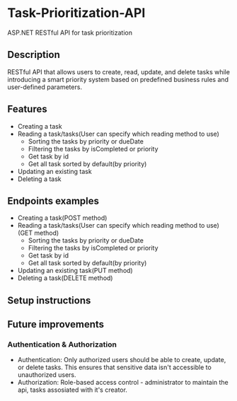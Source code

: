 # Task-Prioritization-API
ASP.NET RESTful API for task prioritization
## Description
RESTful API that allows users to create, read, update, and delete tasks while introducing a smart priority system based on predefined business rules and user-defined parameters.
## Features
- Creating a task
- Reading a task/tasks(User can specify which reading method to use)
  - Sorting the tasks by priority or dueDate
  - Filtering the tasks by isCompleted or priority
  - Get task by id
  - Get all task sorted by default(by priority)
- Updating an existing task
- Deleting a task
## Endpoints examples
- Creating a task(POST method)
- Reading a task/tasks(User can specify which reading method to use)(GET method)
  - Sorting the tasks by priority or dueDate
  - Filtering the tasks by isCompleted or priority
  - Get task by id
  - Get all task sorted by default(by priority)
- Updating an existing task(PUT method)
- Deleting a task(DELETE method)
## Setup instructions
## Future improvements
### Authentication & Authorization
- Authentication: Only authorized users should be able to create, update, or delete tasks. This ensures that sensitive data isn't accessible to unauthorized users.
- Authorization: Role-based access control - administrator to maintain the api, tasks assosiated with it's creator.
